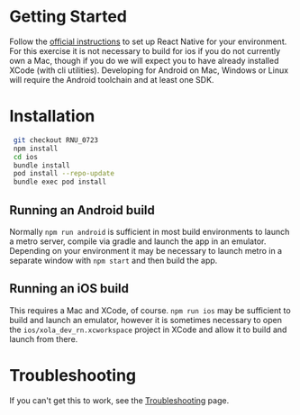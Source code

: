# Getting Started

Follow the [official instructions](https://reactnative.dev/docs/environment-setup) to set up React Native for your environment. For this exercise it is not necessary to build for ios if you do not currently own a Mac, though if you do we will expect you to have already installed XCode (with cli utilities). Developing for Android on Mac, Windows or Linux  will require the Android toolchain and at least one SDK. 

# Installation
```bash
 git checkout RNU_0723
 npm install
 cd ios
 bundle install
 pod install --repo-update
 bundle exec pod install
```
## Running an Android build
Normally `npm run android` is sufficient in most build environments to launch a metro server, compile via gradle and launch the app in an emulator. Depending on your environment it may be necessary to launch metro in a separate window with `npm start` and then build the app.

## Running an iOS build
This requires a Mac and XCode, of course. `npm run ios` may be sufficient to build and launch an emulator, however it is sometimes necessary to open the `ios/xola_dev_rn.xcworkspace` project in XCode and allow it to build and launch from there.


# Troubleshooting

If you can't get this to work, see the [Troubleshooting](https://reactnative.dev/docs/troubleshooting) page.

